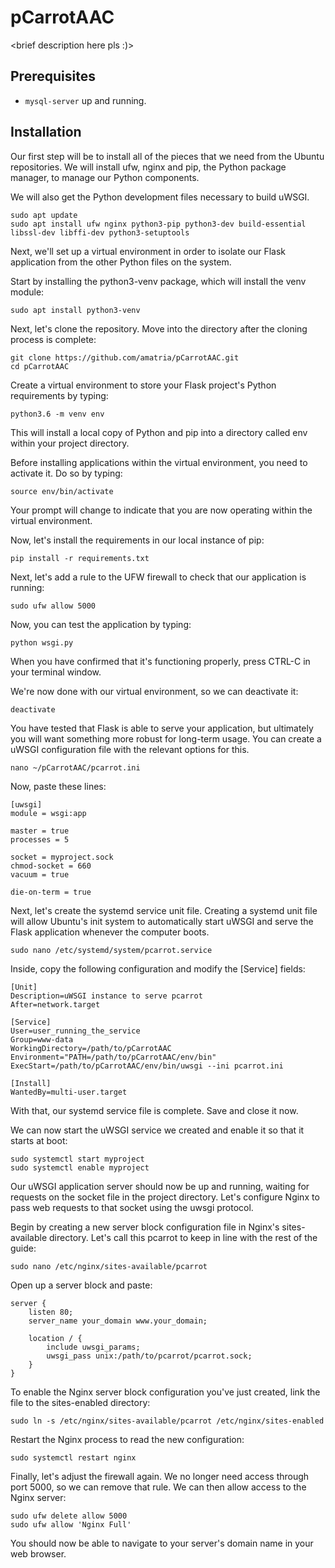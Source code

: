 # pCarrotAAC
<brief description here pls :)>

## Prerequisites
* `mysql-server` up and running.

## Installation
Our first step will be to install all of the pieces that we need from the Ubuntu repositories. We will install ufw, nginx and pip, the Python package manager, to manage our Python components.

We will also get the Python development files necessary to build uWSGI.
```
sudo apt update
sudo apt install ufw nginx python3-pip python3-dev build-essential libssl-dev libffi-dev python3-setuptools
```
Next, we'll set up a virtual environment in order to isolate our Flask application from the other Python files on the system.

Start by installing the python3-venv package, which will install the venv module:
```
sudo apt install python3-venv
```
Next, let's clone the repository. Move into the directory after the cloning process is complete:
```
git clone https://github.com/amatria/pCarrotAAC.git
cd pCarrotAAC
```
Create a virtual environment to store your Flask project's Python requirements by typing:
```
python3.6 -m venv env
```
This will install a local copy of Python and pip into a directory called env within your project directory.

Before installing applications within the virtual environment, you need to activate it. Do so by typing:
```
source env/bin/activate
```
Your prompt will change to indicate that you are now operating within the virtual environment.

Now, let's install the requirements in our local instance of pip:
```
pip install -r requirements.txt
```
Next, let's add a rule to the UFW firewall to check that our application is running:
```
sudo ufw allow 5000
```
Now, you can test the application by typing:
```
python wsgi.py
```
When you have confirmed that it's functioning properly, press CTRL-C in your terminal window.

We're now done with our virtual environment, so we can deactivate it:
```
deactivate
```
You have tested that Flask is able to serve your application, but ultimately you will want something more robust for long-term usage. You can create a uWSGI configuration file with the relevant options for this.
```
nano ~/pCarrotAAC/pcarrot.ini
```
Now, paste these lines:
```
[uwsgi]
module = wsgi:app

master = true
processes = 5

socket = myproject.sock
chmod-socket = 660
vacuum = true

die-on-term = true
```
Next, let's create the systemd service unit file. Creating a systemd unit file will allow Ubuntu's init system to automatically start uWSGI and serve the Flask application whenever the computer boots.
```
sudo nano /etc/systemd/system/pcarrot.service
```
Inside, copy the following configuration and modify the [Service] fields:
```
[Unit]
Description=uWSGI instance to serve pcarrot
After=network.target

[Service]
User=user_running_the_service
Group=www-data
WorkingDirectory=/path/to/pCarrotAAC
Environment="PATH=/path/to/pCarrotAAC/env/bin"
ExecStart=/path/to/pCarrotAAC/env/bin/uwsgi --ini pcarrot.ini

[Install]
WantedBy=multi-user.target
```
With that, our systemd service file is complete. Save and close it now.

We can now start the uWSGI service we created and enable it so that it starts at boot:
```
sudo systemctl start myproject
sudo systemctl enable myproject
```
Our uWSGI application server should now be up and running, waiting for requests on the socket file in the project directory. Let's configure Nginx to pass web requests to that socket using the uwsgi protocol.

Begin by creating a new server block configuration file in Nginx's sites-available directory. Let's call this pcarrot to keep in line with the rest of the guide:
```
sudo nano /etc/nginx/sites-available/pcarrot
```
Open up a server block and paste:
```
server {
    listen 80;
    server_name your_domain www.your_domain;

    location / {
        include uwsgi_params;
        uwsgi_pass unix:/path/to/pcarrot/pcarrot.sock;
    }
}
```
To enable the Nginx server block configuration you've just created, link the file to the sites-enabled directory:
```
sudo ln -s /etc/nginx/sites-available/pcarrot /etc/nginx/sites-enabled
```
Restart the Nginx process to read the new configuration:
```
sudo systemctl restart nginx
```
Finally, let's adjust the firewall again. We no longer need access through port 5000, so we can remove that rule. We can then allow access to the Nginx server:
```
sudo ufw delete allow 5000
sudo ufw allow 'Nginx Full'
```
You should now be able to navigate to your server's domain name in your web browser.
